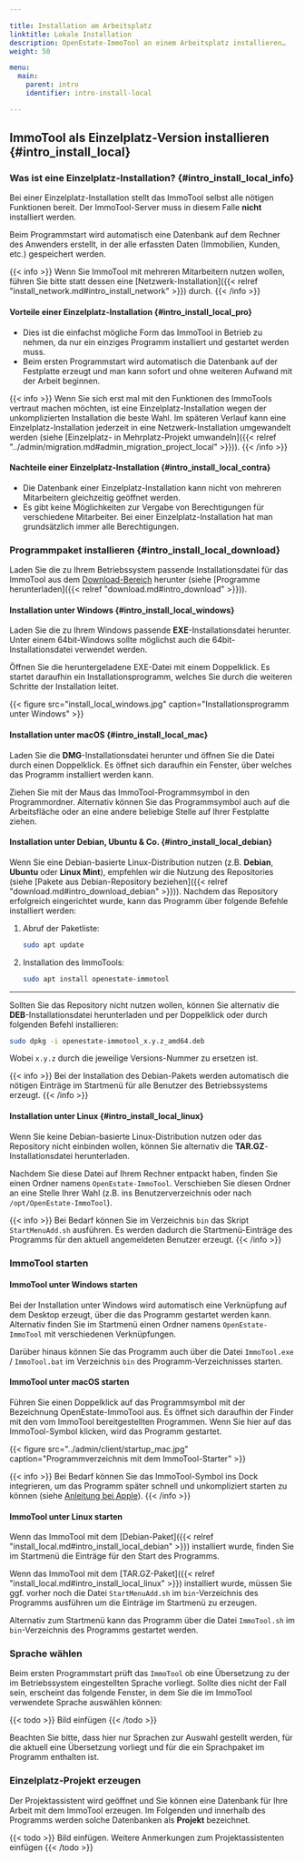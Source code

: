 ```yaml
---

title: Installation am Arbeitsplatz
linktitle: Lokale Installation
description: OpenEstate-ImmoTool an einem Arbeitsplatz installieren…
weight: 50

menu:
  main:
    parent: intro
    identifier: intro-install-local

---
```


## ImmoTool als Einzelplatz-Version installieren {#intro_install_local}


### Was ist eine Einzelplatz-Installation? {#intro_install_local_info}

Bei einer Einzelplatz-Installation stellt das ImmoTool selbst alle nötigen Funktionen bereit. Der ImmoTool-Server muss in diesem Falle **nicht** installiert werden.

Beim Programmstart wird automatisch eine Datenbank auf dem Rechner des Anwenders erstellt, in der alle erfassten Daten (Immobilien, Kunden, etc.) gespeichert werden.

{{< info >}}
Wenn Sie ImmoTool mit mehreren Mitarbeitern nutzen wollen, führen Sie bitte statt dessen eine [Netzwerk-Installation]({{< relref "install_network.md#intro_install_network" >}}) durch.
{{< /info >}}


#### Vorteile einer Einzelplatz-Installation {#intro_install_local_pro}

-   Dies ist die einfachst mögliche Form das ImmoTool in Betrieb zu nehmen, da nur ein einziges Programm installiert und gestartet werden muss.
-   Beim ersten Programmstart wird automatisch die Datenbank auf der Festplatte erzeugt und man kann sofort und ohne weiteren Aufwand mit der Arbeit beginnen.

{{< info >}}
Wenn Sie sich erst mal mit den Funktionen des ImmoTools vertraut machen möchten, ist eine Einzelplatz-Installation wegen der unkomplizierten Installation die beste Wahl. Im späteren Verlauf kann eine Einzelplatz-Installation jederzeit in eine Netzwerk-Installation umgewandelt werden (siehe [Einzelplatz- in Mehrplatz-Projekt umwandeln]({{< relref "../admin/migration.md#admin_migration_project_local" >}})).
{{< /info >}}


#### Nachteile einer Einzelplatz-Installation {#intro_install_local_contra}

-   Die Datenbank einer Einzelplatz-Installation kann nicht von mehreren Mitarbeitern gleichzeitig geöffnet werden.
-   Es gibt keine Möglichkeiten zur Vergabe von Berechtigungen für verschiedene Mitarbeiter. Bei einer Einzelplatz-Installation hat man grundsätzlich immer alle Berechtigungen.


### Programmpaket installieren {#intro_install_local_download}

Laden Sie die zu Ihrem Betriebssystem passende Installationsdatei für das ImmoTool aus dem [Download-Bereich](https://openestate.org/downloads/openestate-immotool) herunter (siehe [Programme herunterladen]({{< relref "download.md#intro_download" >}})).


#### Installation unter Windows {#intro_install_local_windows}

Laden Sie die zu Ihrem Windows passende **EXE**-Installationsdatei herunter. Unter einem 64bit-Windows sollte möglichst auch die 64bit-Installationsdatei verwendet werden.

Öffnen Sie die heruntergeladene EXE-Datei mit einem Doppelklick. Es startet daraufhin ein Installationsprogramm, welches Sie durch die weiteren Schritte der Installation leitet.

{{< figure src="install_local_windows.jpg" caption="Installationsprogramm unter Windows" >}}


#### Installation unter macOS {#intro_install_local_mac}

Laden Sie die **DMG**-Installationsdatei herunter und öffnen Sie die Datei durch einen Doppelklick. Es öffnet sich daraufhin ein Fenster, über welches das Programm installiert werden kann.

Ziehen Sie mit der Maus das ImmoTool-Programmsymbol in den Programmordner. Alternativ können Sie das Programmsymbol auch auf die Arbeitsfläche oder an eine andere beliebige Stelle auf Ihrer Festplatte ziehen.  


#### Installation unter Debian, Ubuntu & Co. {#intro_install_local_debian}

Wenn Sie eine Debian-basierte Linux-Distribution nutzen (z.B. **Debian**, **Ubuntu** oder **Linux Mint**), empfehlen wir die Nutzung des Repositories (siehe [Pakete aus Debian-Repository beziehen]({{< relref "download.md#intro_download_debian" >}})). Nachdem das Repository erfolgreich eingerichtet wurde, kann das Programm über folgende Befehle installiert werden:

1.  Abruf der Paketliste:
    
    ```bash
    sudo apt update
    ```
    
2.  Installation des ImmoTools:

    ```bash
    sudo apt install openestate-immotool
    ```

---

Sollten Sie das Repository nicht nutzen wollen, können Sie alternativ die **DEB**-Installationsdatei herunterladen und per Doppelklick oder durch folgenden Befehl installieren:

```bash
sudo dpkg -i openestate-immotool_x.y.z_amd64.deb
```

Wobei `x.y.z` durch die jeweilige Versions-Nummer zu ersetzen ist.

{{< info >}}
Bei der Installation des Debian-Pakets werden automatisch die nötigen Einträge im Startmenü für alle Benutzer des Betriebssystems erzeugt.
{{< /info >}}


#### Installation unter Linux {#intro_install_local_linux} 

Wenn Sie keine Debian-basierte Linux-Distribution nutzen oder das Repository nicht einbinden wollen, können Sie alternativ die **TAR.GZ**-Installationsdatei herunterladen. 

Nachdem Sie diese Datei auf Ihrem Rechner entpackt haben, finden Sie einen Ordner namens `OpenEstate-ImmoTool`. Verschieben Sie diesen Ordner an eine Stelle Ihrer Wahl (z.B. ins Benutzerverzeichnis oder nach `/opt/OpenEstate-ImmoTool`).

{{< info >}}
Bei Bedarf können Sie im Verzeichnis `bin` das Skript `StartMenuAdd.sh` ausführen. Es werden dadurch die Startmenü-Einträge des Programms für den aktuell angemeldeten Benutzer erzeugt.
{{< /info >}} 


### ImmoTool starten


#### ImmoTool unter Windows starten

Bei der Installation unter Windows wird automatisch eine Verknüpfung auf dem Desktop erzeugt, über die das Programm gestartet werden kann. Alternativ finden Sie im Startmenü einen Ordner namens `OpenEstate-ImmoTool` mit verschiedenen Verknüpfungen.

Darüber hinaus können Sie das Programm auch über die Datei `ImmoTool.exe` / `ImmoTool.bat` im Verzeichnis `bin` des Programm-Verzeichnisses starten.


#### ImmoTool unter macOS starten

Führen Sie einen Doppelklick auf das Programmsymbol mit der Bezeichnung OpenEstate-ImmoTool aus. Es öffnet sich daraufhin der Finder mit den vom ImmoTool bereitgestellten Programmen. Wenn Sie hier auf das ImmoTool-Symbol klicken, wird das Programm gestartet.

{{< figure src="../admin/client/startup_mac.jpg" caption="Programmverzeichnis mit dem ImmoTool-Starter" >}}

{{< info >}}
Bei Bedarf können Sie das ImmoTool-Symbol ins Dock integrieren, um das Programm später schnell und unkompliziert starten zu können (siehe [Anleitung bei Apple](https://support.apple.com/de-de/HT201730)).
{{< /info >}}


#### ImmoTool unter Linux starten

Wenn das ImmoTool mit dem [Debian-Paket]({{< relref "install_local.md#intro_install_local_debian" >}}) installiert wurde, finden Sie im Startmenü die Einträge für den Start des Programms.

Wenn das ImmoTool mit dem [TAR.GZ-Paket]({{< relref "install_local.md#intro_install_local_linux" >}}) installiert wurde, müssen Sie ggf. vorher noch die Datei `StartMenuAdd.sh` im `bin`-Verzeichnis des Programms ausführen um die Einträge im Startmenü zu erzeugen.

Alternativ zum Startmenü kann das Programm über die Datei `ImmoTool.sh` im `bin`-Verzeichnis des Programms gestartet werden.


### Sprache wählen

Beim ersten Programmstart prüft das `ImmoTool` ob eine Übersetzung zu der im Betriebssystem eingestellten Sprache vorliegt. Sollte dies nicht der Fall sein, erscheint das folgende Fenster, in dem Sie die im ImmoTool verwendete Sprache auswählen können:

{{< todo >}}
Bild einfügen
{{< /todo >}}

Beachten Sie bitte, dass hier nur Sprachen zur Auswahl gestellt werden, für die aktuell eine Übersetzung vorliegt und für die ein Sprachpaket im Programm enthalten ist.


### Einzelplatz-Projekt erzeugen

Der Projektassistent wird geöffnet und Sie können eine Datenbank für Ihre Arbeit mit dem ImmoTool erzeugen. Im Folgenden und innerhalb des Programms werden solche Datenbanken als **Projekt** bezeichnet.

{{< todo >}}
Bild einfügen. Weitere Anmerkungen zum Projektassistenten einfügen
{{< /todo >}}

